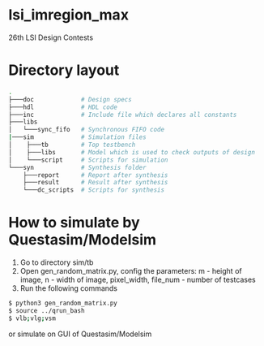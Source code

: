 # lsi_imregion_max
26th LSI Design Contests

# Directory layout
```bash
.
├───doc             # Design specs
├───hdl             # HDL code
├───inc             # Include file which declares all constants
├───libs
│   └───sync_fifo   # Synchronous FIFO code
|───sim             # Simulation files
│    ├───tb         # Top testbench
│    ├───libs       # Model which is used to check outputs of design
│    └───script     # Scripts for simulation
└───syn             # Synthesis folder
    ├───report      # Report after synthesis
    ├───result      # Result after synthesis
    └───dc_scripts  # Scripts for synthesis
```
# How to simulate by Questasim/Modelsim
1. Go to directory sim/tb
2. Open gen_random_matrix.py, config the parameters: m - height of image, n - width of image, pixel_width, file_num - number of testcases
3. Run the following commands
```sh
$ python3 gen_random_matrix.py
$ source ../qrun_bash
$ vlb;vlg;vsm
```
or simulate on GUI of Questasim/Modelsim
